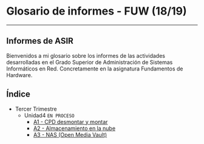 
# Glosario de informes - FUW (18/19)

---

## Informes de ASIR

Bienvenidos a mi glosario sobre los informes de las actividades desarrolladas en el Grado Superior de Administración de Sistemas Informáticos en Red. Concretamente en la asignatura Fundamentos de Hardware.

## Índice

- Tercer Trimestre
  - Unidad4 `EN PROCESO`
    - [A1 - CPD desmontar y montar](./TercerTrimestre/Unidad4/A1_CPD-desmontar-y-montar)
    - [A2 - Almacenamiento en la nube](./TercerTrimestre/Unidad4/A2_Almacenamiento-en-la-nube)
    - [A3 - NAS (Open Media Vault)](./TercerTrimestre/Unidad4/A3_NAS-(Open-Media-Vault))
